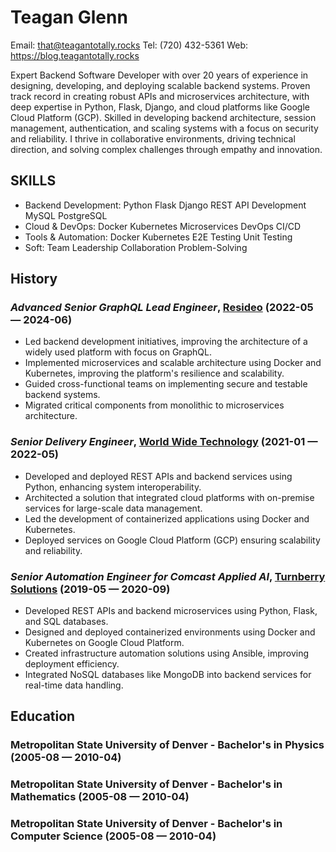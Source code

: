 Teagan Glenn
============
Email: that@teagantotally.rocks
Tel: (720) 432-5361
Web: https://blog.teagantotally.rocks

Expert Backend Software Developer with over 20 years of experience in designing, developing, and deploying scalable backend systems. Proven track record in creating robust APIs and microservices architecture, with deep expertise in Python, Flask, Django, and cloud platforms like Google Cloud Platform (GCP). Skilled in developing backend architecture, session management, authentication, and scaling systems with a focus on security and reliability. I thrive in collaborative environments, driving technical direction, and solving complex challenges through empathy and innovation.

## SKILLS

  - Backend Development: Python Flask Django REST API Development MySQL PostgreSQL 
  - Cloud & DevOps: Docker Kubernetes Microservices DevOps CI/CD 
  - Tools & Automation: Docker Kubernetes E2E Testing Unit Testing 
  - Soft: Team Leadership Collaboration Problem-Solving 

## History

### *Advanced Senior GraphQL Lead Engineer*, [Resideo](https://www.resideo.com) (2022-05 — 2024-06)


  - Led backend development initiatives, improving the architecture of a widely used platform with focus on GraphQL.
  - Implemented microservices and scalable architecture using Docker and Kubernetes, improving the platform's resilience and scalability.
  - Guided cross-functional teams on implementing secure and testable backend systems.
  - Migrated critical components from monolithic to microservices architecture.

### *Senior Delivery Engineer*, [World Wide Technology](https://www.wwt.com) (2021-01 — 2022-05)


  - Developed and deployed REST APIs and backend services using Python, enhancing system interoperability.
  - Architected a solution that integrated cloud platforms with on-premise services for large-scale data management.
  - Led the development of containerized applications using Docker and Kubernetes.
  - Deployed services on Google Cloud Platform (GCP) ensuring scalability and reliability.

### *Senior Automation Engineer for Comcast Applied AI*, [Turnberry Solutions](https://www.turnberrysolutions.com) (2019-05 — 2020-09)


  - Developed REST APIs and backend microservices using Python, Flask, and SQL databases.
  - Designed and deployed containerized environments using Docker and Kubernetes on Google Cloud Platform.
  - Created infrastructure automation solutions using Ansible, improving deployment efficiency.
  - Integrated NoSQL databases like MongoDB into backend services for real-time data handling.




## Education

### Metropolitan State University of Denver - Bachelor's in Physics (2005-08 — 2010-04)



### Metropolitan State University of Denver - Bachelor's in Mathematics (2005-08 — 2010-04)



### Metropolitan State University of Denver - Bachelor's in Computer Science (2005-08 — 2010-04)














